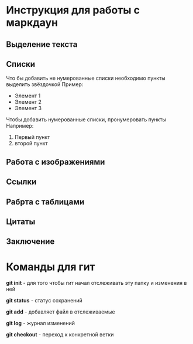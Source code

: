 # Инструкция для работы с маркдаун

## Выделение текста

## Списки

Что бы добавить не нумерованные списки необходимо пункты выделить звёздочкой Пример:
* Элемент 1
* Элемент 2
* Элемент 3

Чтобы добавить нумерованные списки, пронумеровать  пункты Например:
1. Первый пункт
2. второй пункт

## Работа с изображениями

## Ссылки

## Рабрта с таблицами

## Цитаты

## Заключение

# Команды для **гит**

**git init** - для того чтобы гит начал отслеживать эту папку и изменения в ней

**git status** - статус сохранений

**git add** - добавляет файл в отслеживаемые

**git log** - журнал изменений

**git checkout** - переход к конкретной ветки